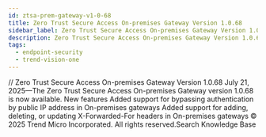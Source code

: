 ```yaml
---
id: ztsa-prem-gateway-v1-0-68
title: Zero Trust Secure Access On-premises Gateway Version 1.0.68
sidebar_label: Zero Trust Secure Access On-premises Gateway Version 1.0.68
description: Zero Trust Secure Access On-premises Gateway Version 1.0.68
tags:
  - endpoint-security
  - trend-vision-one
---
```


/*<![CDATA[*/ $('#title').html($('meta[name=map-description]').attr('content')); /*]]>*/ Zero Trust Secure Access On-premises Gateway Version 1.0.68 July 21, 2025—The Zero Trust Secure Access On-premises Gateway version 1.0.68 is now available. New features Added support for bypassing authentication by public IP address in On-premises gateways Added support for adding, deleting, or updating X-Forwarded-For headers in On-premises gateways © 2025 Trend Micro Incorporated. All rights reserved.Search Knowledge Base